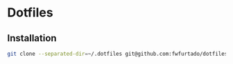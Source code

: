 # Dotfiles

## Installation 
```bash
git clone --separated-dir=~/.dotfiles git@github.com:fwfurtado/dotfiles.git ~/.dotfiles 
``` 
